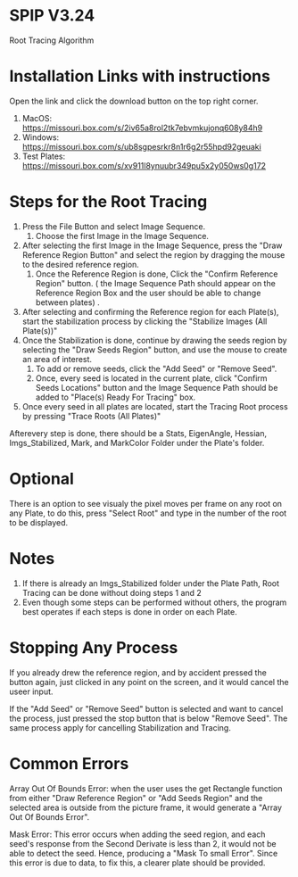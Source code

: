 # SPIP V3.24
Root Tracing Algorithm 
# Installation Links with instructions
Open the link and click the download button on the top right corner. 

1. MacOS: https://missouri.box.com/s/2iv65a8rol2tk7ebvmkujonq608y84h9
2. Windows: https://missouri.box.com/s/ub8sgpesrkr8n1r6g2r55hpd92geuaki
3. Test Plates: https://missouri.box.com/s/xv911l8ynuubr349pu5x2y050ws0g172

# Steps for the Root Tracing
1. Press the File Button and select Image Sequence.
	1. Choose the first Image in the Image Sequence.
2. After selecting the first Image in the Image Sequence, press the "Draw Reference Region Button" and select the region by dragging the mouse to the desired reference region.
	1. Once the Reference Region is done, Click the "Confirm Reference Region" button. ( the Image Sequence Path should appear on the Reference Region Box and the user should be able to change between plates) .
3. After selecting and confirming the Reference region for each Plate(s), start the stabilization process by clicking the "Stabilize Images (All Plate(s))"
4. Once the Stabilization is done, continue by drawing the seeds region by selecting the "Draw Seeds Region" button, and use the mouse to create an area of interest. 
	1. To add or remove seeds, click the "Add Seed" or "Remove Seed".
	2. Once, every seed is located in the current plate, click "Confirm Seeds Locations" button and the Image Sequence Path should be added to "Place(s) Ready For Tracing" box.
5. Once every seed in all plates are located, start the Tracing Root process by pressing "Trace Roots (All Plates)"

Afterevery step is done, there should be a Stats, EigenAngle, Hessian, Imgs_Stabilized, Mark, and MarkColor Folder under the Plate's folder. 
# Optional

There is an option to see visualy the pixel moves per frame on any root on any Plate, to do this, press "Select Root" and type in the number of the root to be displayed. 

# Notes

1. If there is already an  Imgs_Stabilized folder under the Plate Path, Root Tracing can be done without doing steps 1 and 2
2. Even though some steps can be performed without others, the program best operates if each steps is done in order on each Plate. 

# Stopping Any Process

If you already drew the reference region, and by accident pressed the button again, just clicked in any point on the screen, and it would cancel the useer input. 

If the "Add Seed" or "Remove Seed" button is selected and want to cancel the process, just pressed the stop button that is below "Remove Seed". The same process apply for cancelling Stabilization and Tracing. 

# Common Errors

Array Out Of Bounds Error: when the user uses the get Rectangle function from either "Draw Reference Region" or "Add Seeds Region" and the selected area is outside from the picture frame, it would generate a "Array Out Of Bounds Error".

Mask Error: This error occurs when adding the seed region, and each seed's response from the Second Derivate is less than 2, it would not be able to detect the seed. Hence, producing a "Mask To small Error". Since this error is due to data, to fix this, a clearer plate should be provided. 




